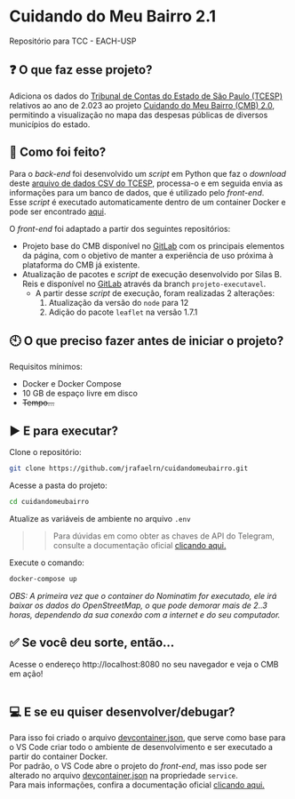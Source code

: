 # Cuidando do Meu Bairro 2.1
Repositório para TCC - EACH-USP

## ❓ O que faz esse projeto?  

Adiciona os dados do [Tribunal de Contas do Estado de São Paulo (TCESP)](https://tce.sp.gov.br) relativos ao ano de 2.023 ao projeto [Cuidando do Meu Bairro (CMB) 2.0](https://cuidando.vc), permitindo a visualização no mapa das despesas públicas de diversos municípios do estado.<br>

## 📝 Como foi feito?
Para o *back-end* foi desenvolvido um *script* em Python que faz o *download* deste [arquivo de dados CSV do TCESP](https://transparencia.tce.sp.gov.br/sites/default/files/conjunto-dados/despesas-2023.zip), processa-o e em seguida envia as informações para um banco de dados, que é utilizado pelo *front-end*.<br>
Esse *script* é executado automaticamente dentro de um container Docker e pode ser encontrado [aqui](./src/backend/run_etl_cmb.py).<br>

O *front-end* foi adaptado a partir dos seguintes repositórios:
- Projeto base do CMB disponível no [GitLab](https://gitlab.com/cuidandodomeubairro/website-vuejs) com os principais elementos da página, com o objetivo de manter a experiência de uso próxima à plataforma do CMB já existente.
- Atualização de pacotes e *script* de execução desenvolvido por Silas B. Reis e disponível no [GitLab](https://gitlab.com/cuidandodomeubairro/website-vuejs/-/commit/6570c5b6d5c7024f78e5bc2b692ced7184f189b2) através da branch `projeto-executavel`.
  - A partir desse *script* de execução, foram realizadas 2 alterações:
    1. Atualização da versão do `node` para 12
    2. Adição do pacote `leaflet` na versão 1.7.1


## 🕙 O que preciso fazer antes de iniciar o projeto?
Requisitos mínimos:
- Docker e Docker Compose
- 10 GB de espaço livre em disco
- ~~Tempo...~~


## ▶️ E para executar?

Clone o repositório:
```bash
git clone https://github.com/jrafaelrn/cuidandomeubairro.git
```

Acesse a pasta do projeto:
```bash
cd cuidandomeubairro
```

Atualize as variáveis de ambiente no arquivo `.env`<br>
>> Para dúvidas em como obter as chaves de API do Telegram, consulte a documentação oficial [clicando aqui.](https://core.telegram.org/bots/features#botfather)<br>

Execute o comando:
```bash
docker-compose up
```

*OBS: A primeira vez que o container do Nominatim for executado, ele irá baixar os dados do OpenStreetMap, o que pode demorar mais de 2..3 horas, dependendo da sua conexão com a internet e do seu computador.*

## ✅ Se você deu sorte, então...
Acesse o endereço http://localhost:8080 no seu navegador e veja o CMB em ação!<br><br>

## 💻 E se eu quiser desenvolver/debugar?
Para isso foi criado o arquivo [devcontainer.json](./.devcontainer/devcontainer.json), que serve como base para o VS Code criar todo o ambiente de desenvolvimento e ser executado a partir do container Docker.<br>
Por padrão, o VS Code abre o projeto do *front-end*, mas isso pode ser alterado no arquivo [devcontainer.json](./.devcontainer/devcontainer.json) na propriedade `service`.<br>
Para mais informações, confira a documentação oficial [clicando aqui.](https://code.visualstudio.com/docs/devcontainers/containers)